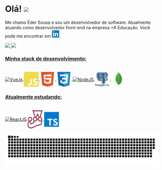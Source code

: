 # Olá! <img src="https://raw.githubusercontent.com/MartinHeinz/MartinHeinz/master/wave.gif" width="30px">

Me chamo Éder Sousa e sou um desenvolvedor de software. Atualmente atuando como desenvolvedor front-end na empresa +A Educação. Você pode me encontrar em <a href="https://linkedin.com/in/ederwms"><img align="start" alt="LinkedIn" height="25" width="25" src="https://github.com/devicons/devicon/blob/v2.14.0/icons/linkedin/linkedin-original.svg"></a>.

<div align="start">
  <a href="https://github.com/ederwms">
  <img height="180em" src="https://github-readme-stats.vercel.app/api?username=ederwms&show_icons=true&theme=dark&include_all_commits=true&count_private=true"/>
  <img height="180em" src="https://github-readme-stats.vercel.app/api/top-langs/?username=ederwms&layout=compact&langs_count=7&theme=dark"/>
</div>

### Minha stack de desenvolvimento:

<div align="start" style="display: inline_block"><br>
  <img align="center" alt="VueJs" height="50" width="50" src="https://cdn.jsdelivr.net/gh/devicons/devicon/icons/vuejs/vuejs-original-wordmark.svg">
  <img align="center" alt="JS" height="50" width="50" src="https://raw.githubusercontent.com/devicons/devicon/master/icons/javascript/javascript-plain.svg">
  <img align="center" alt="HTML" height="50" width="50" src="https://raw.githubusercontent.com/devicons/devicon/master/icons/html5/html5-original.svg">
  <img align="center" alt="CSS" height="50" width="50" src="https://raw.githubusercontent.com/devicons/devicon/master/icons/css3/css3-original.svg">
  <img align="center" alt="NodeJS" height="50" width="50" src="https://cdn.jsdelivr.net/gh/devicons/devicon/icons/nodejs/nodejs-original-wordmark.svg">
  <img align="center" alt="PostegreSQL" height="50" width="50" src="https://github.com/devicons/devicon/blob/v2.14.0/icons/postgresql/postgresql-original-wordmark.svg">
  <img align="center" alt="MongoDB" height="50" width="50" src="https://github.com/devicons/devicon/blob/v2.14.0/icons/mongodb/mongodb-original.svg">
</div>

### Atualmente estudando:
<div align="start" style="display: inline_block"><br>
  <img align="center" alt="ReactJS" height="60" width="50" src="https://cdn.jsdelivr.net/gh/devicons/devicon/icons/react/react-original-wordmark.svg">
  <img align="center" alt="Jest" height="60" width="50" src="https://github.com/devicons/devicon/blob/v2.14.0/icons/jest/jest-plain.svg">
  <img align="center" alt="TS" height="50" width="50" src="https://raw.githubusercontent.com/devicons/devicon/master/icons/typescript/typescript-plain.svg">
</div>
  
![Snake animation](https://github.com/ederwms/ederwms/blob/output/github-contribution-grid-snake.svg)



<!-- ### Hi there 👋 -->

<!--
**ederwms/ederwms** is a ✨ _special_ ✨ repository because its `README.md` (this file) appears on your GitHub profile.

Here are some ideas to get you started:

- 🔭 I’m currently working on ...
- 🌱 I’m currently learning ...
- 👯 I’m looking to collaborate on ...
- 🤔 I’m looking for help with ...
- 💬 Ask me about ...
- 📫 How to reach me: ...
- 😄 Pronouns: ...
- ⚡ Fun fact: ...
-->
